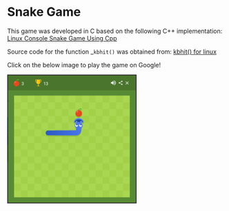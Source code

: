 # Snake Game
This game was developed in C based on the following C++ implementation: [Linux Console Snake Game Using Cpp](http://www.bitforestinfo.com/2018/01/linux-console-snake-game-using-cpp.html)

Source code for the function \_`kbhit()` was obtained from: [kbhit() for linux](https://cboard.cprogramming.com/c-programming/63166-kbhit-linux.html)

Click on the below image to play the game on Google!

[<img src="https://github.com/joe019/Snake-Game/blob/master/images/snakeGoogle.png" width="300">](https://www.google.com/search?q=snake+game)
